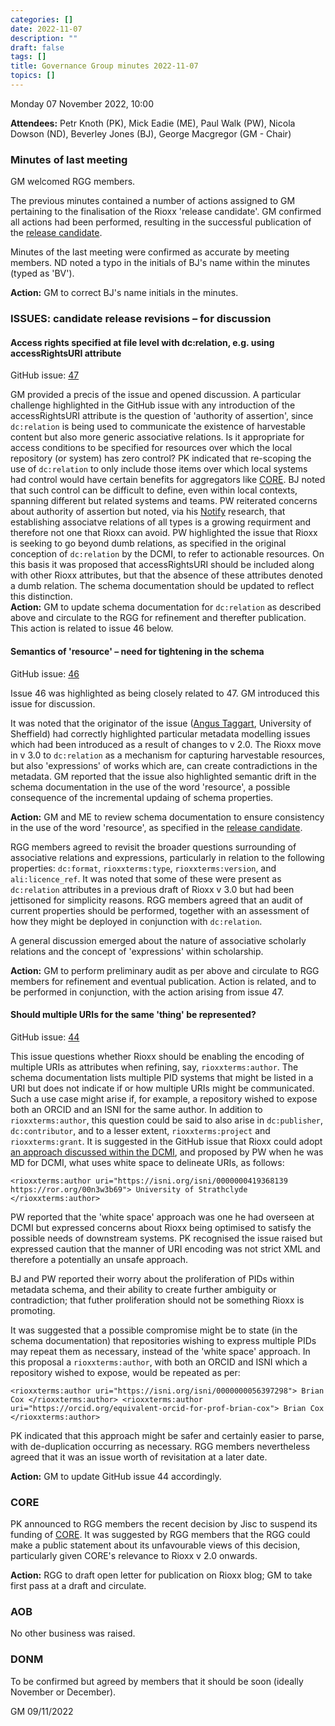 ```yaml
---
categories: []
date: 2022-11-07
description: ""
draft: false
tags: []
title: Governance Group minutes 2022-11-07
topics: []
---
```


Monday 07 November 2022, 10:00

**Attendees:** Petr Knoth (PK), Mick Eadie (ME), Paul Walk (PW), Nicola Dowson (ND), Beverley Jones (BJ), George Macgregor (GM - Chair)

### Minutes of last meeting

GM welcomed RGG members. 

The previous minutes contained a number of actions assigned to GM pertaining to the finalisation of the Rioxx 'release candidate'. GM confirmed all actions had been performed, resulting in the successful publication of the [release candidate](https://www.rioxx.net/profiles/v3-0-rc-1/). 

Minutes of the last meeting were confirmed as accurate by meeting members. ND noted a typo in the initials of BJ's name within the minutes (typed as 'BV'). 

**Action:** GM to correct BJ's name initials in the minutes.

### ISSUES: candidate release revisions – for discussion

#### Access rights specified at file level with dc:relation, e.g. using accessRightsURI attribute 

GitHub issue: [47](https://github.com/antleaf/rioxx/issues/47)

GM provided a precis of the issue and opened discussion. A particular challenge highlighted in the GitHub issue with any introduction of the accessRightsURI attribute is the question of 'authority of assertion', since `dc:relation` is being used to communicate the existence of harvestable content but also more generic associative relations. Is it appropriate for access conditions to be specified for resources over which the local repository (or system) has zero control? PK indicated that re-scoping the use of `dc:relation` to only include those items over which local systems had control would have certain benefits for aggregators like [CORE](https://core.ac.uk). BJ noted that such control can be difficult to define, even within local contexts, spanning different but related systems and teams. PW reiterated concerns about authority of assertion but noted, via his [Notify](https://www.coar-repositories.org/notify/) research, that establishing associatve relations of all types is a growing requirment and therefore not one that Rioxx can avoid. PW highlighted the issue that Rioxx is seeking to go beyond dumb relations, as specified in the original conception of `dc:relation` by the DCMI, to refer to actionable resources. On this basis it was proposed that accessRightsURI should be included along with other Rioxx attributes, but that the absence of these attributes denoted a dumb relation. The schema documentation should be updated to reflect this distinction.  
**Action:** GM to update schema documentation for `dc:relation` as described above and circulate to the RGG for refinement and therefter publication. This action is related to issue 46 below.

#### Semantics of 'resource' – need for tightening in the schema 

GitHub issue: [46](https://github.com/antleaf/rioxx/issues/46)

Issue 46 was highlighted as being closely related to 47. GM introduced this issue for discussion.

It was noted that the originator of the issue ([Angus Taggart](https://github.com/ajtag), University of Sheffield) had correctly highlighted particular metadata modelling issues which had been introduced as a result of changes to v 2.0. The Rioxx move in v 3.0 to `dc:relation` as a mechanism for capturing harvestable resources, but also 'expressions' of works which are, can create contradictions in the metadata. GM reported that the issue also highlighted semantic drift in the schema documentation in the use of the word 'resource', a possible consequence of the incremental updaing of schema properties. 

**Action:** GM and ME to review schema documentation to ensure consistency in the use of the word 'resource', as specified in the [release candidate](https://www.rioxx.net/profiles/v3-0-rc-1/).

RGG members agreed to revisit the broader questions surrounding of associative relations and expressions, particularly in relation to the following properties: `dc:format`, `rioxxterms:type`, `rioxxterms:version`, and `ali:licence_ref`. It was noted that some of these were present as `dc:relation` attributes in a previous draft of Rioxx v 3.0 but had been jettisoned for simplicity reasons. RGG members agreed that an audit of current properties should be performed, together with an assessment of how they might be deployed in conjunction with `dc:relation`. 

A general discussion emerged about the nature of associative scholarly relations and the concept of 'expressions' within scholarship.

**Action:** GM to perform preliminary audit as per above and circulate to RGG members for refinement and eventual publication. Action is related, and to be performed in conjunction, with the action arising from issue 47.

#### Should multiple URIs for the same 'thing' be represented?

GitHub issue: [44](https://github.com/antleaf/rioxx/issues/44)

This issue questions whether Rioxx should be enabling the encoding of multiple URIs as attributes when refining, say, `rioxxterms:author`. The schema documentation lists multiple PID systems that might be listed in a URI but does not indicate if or how multiple URIs might be communicated. Such a use case might arise if, for example, a repository wished to expose both an ORCID and an ISNI for the same author. In addition to `rioxxterms:author`, this question could be said to also arise in `dc:publisher`, `dc:contributor`, and to a lesser extent, `rioxxterms:project` and `rioxxterms:grant`. It is suggested in the GitHub issue that Rioxx could adopt [an approach discussed within the DCMI](https://github.com/dcmi/pids_in_dc/issues/17), and proposed by PW when he was MD for DCMI, what uses white space to delineate URIs, as follows:

`<rioxxterms:author uri="https://isni.org/isni/0000000419368139 https://ror.org/00n3w3b69">
    University of Strathclyde
</rioxxterms:author>`

PW reported that the 'white space' approach was one he had overseen at DCMI but expressed concerns about Rioxx being optimised to satisfy the possible needs of downstream systems. PK recognised the issue raised but expressed caution that the manner of URI encoding was not strict XML and therefore a potentially an unsafe approach. 

BJ and PW reported their worry about the proliferation of PIDs within metadata schema, and their ability to create further ambiguity or contradiction; that futher proliferation should not be something Rioxx is promoting. 

It was suggested that a possible compromise might be to state (in the schema documentation) that repositories wishing to express multiple PIDs may repeat them as necessary, instead of the 'white space' approach. In this proposal a `rioxxterms:author`, with both an ORCID and ISNI which a repository wished to expose, would be repeated as per:

`<rioxxterms:author uri="https://isni.org/isni/0000000056397298">
    Brian Cox
</rioxxterms:author>
<rioxxterms:author uri="https://orcid.org/equivalent-orcid-for-prof-brian-cox">
    Brian Cox
</rioxxterms:author>`

PK indicated that this approach might be safer and certainly easier to parse, with de-duplication occurring as necessary. RGG members nevertheless agreed that it was an issue worth of revisitation at a later date.

**Action:** GM to update GitHub issue 44 accordingly.

### CORE

PK announced to RGG members the recent decision by Jisc to suspend its funding of [CORE](https://core.ac.uk/). It was suggested by RGG members that the RGG could make a public statement about its unfavourable views of this decision, particularly given CORE's relevance to Rioxx v 2.0 onwards. 

**Action:** RGG to draft open letter for publication on Rioxx blog; GM to take first pass at a draft and circulate.

### AOB

No other business was raised.

### DONM

To be confirmed but agreed by members that it should be soon (ideally November or December).

GM 09/11/2022
